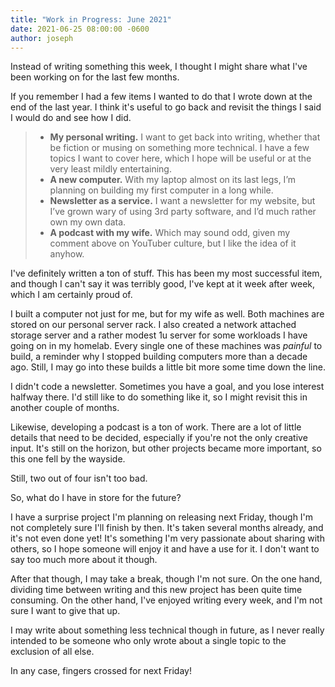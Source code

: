 ```yaml
---
title: "Work in Progress: June 2021"
date: 2021-06-25 08:00:00 -0600
author: joseph
---
```


Instead of writing something this week, I thought I might share what I've been working on for the last few months.

If you remember I had a few items I wanted to do that I wrote down at the end of the last year. I think it's useful to go back and revisit the things I said I would do and see how I did.

> * **My personal writing.** I want to get back into writing, whether that be fiction or musing on something more technical. I have a few topics I want to cover here, which I hope will be useful or at the very least mildly entertaining.
> * **A new computer.** With my laptop almost on its last legs, I’m planning on building my first computer in a long while.
> * **Newsletter as a service.** I want a newsletter for my website, but I’ve grown wary of using 3rd party software, and I’d much rather own my own data.
> * **A podcast with my wife.** Which may sound odd, given my comment above on YouTuber culture, but I like the idea of it anyhow.

I've definitely written a ton of stuff. This has been my most successful item, and though I can't say it was terribly good, I've kept at it week after week, which I am certainly proud of.

I built a computer not just for me, but for my wife as well. Both machines are stored on our personal server rack. I also created a network attached storage server and a rather modest 1u server for some workloads I have going on in my homelab. Every single one of these machines was *painful* to build, a reminder why I stopped building computers more than a decade ago. Still, I may go into these builds a little bit more some time down the line.

I didn't code a newsletter. Sometimes you have a goal, and you lose interest halfway there. I'd still like to do something like it, so I might revisit this in another couple of months.

Likewise, developing a podcast is a ton of work. There are a lot of little details that need to be decided, especially if you're not the only creative input.  It's still on the horizon, but other projects became more important, so this one fell by the wayside.

Still, two out of four isn't too bad.

So, what do I have in store for the future?

I have a surprise project I'm planning on releasing next Friday, though I'm not completely sure I'll finish by then. It's taken several months already, and it's not even done yet! It's something I'm very passionate about sharing with others, so I hope someone will enjoy it and have a use for it. I don't want to say too much more about it though.

After that though, I may take a break, though I'm not sure. On the one hand, dividing time between writing and this new project has been quite time consuming. On the other hand, I've enjoyed writing every week, and I'm not sure I want to give that up.

I may write about something less technical though in future, as I never really intended to be someone who only wrote about a single topic to the exclusion of all else.

In any case, fingers crossed for next Friday!
